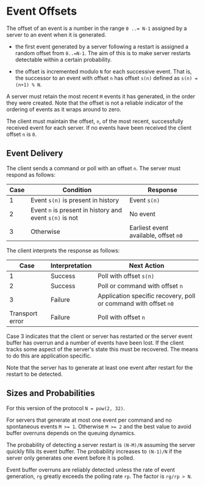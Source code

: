 # Event Offsets

The offset of an event is a number in the range `0 ..= N-1`  assigned by a server to an event when it is generated.    

- the first event generated by a server following a restart is assigned a random offset from `0..=N-1`. The aim of this is to make server restarts detectable within a certain probability.

- the offset is incremented modulo `N` for each successive event.  That is, the successor to an event with offset `n` has offset `s(n)` defined as  `s(n) = (n+1) % N`.  

A server must retain the most recent `M` events it has generated, in the order they were created. Note that the offset is not a reliable indicator of the ordering of events as it wraps around to zero.

The client must maintain the offset, `n`, of the most recent, successfully received event for each server.   If no events have been received the client offset `n` is `0`. 

## Event Delivery

The client sends a command or poll with an offset `n`. The server must respond as follows:

Case |Condition |Response
-|-|-
1 |Event `s(n)` is present in history |Event `s(n)` 
2 |Event `n` is present in history and event `s(n)` is not | No event
3 |Otherwise |Earliest event available, offset `n0`

The client interprets the response as follows:

Case |Interpretation |Next Action
-|-|-
1 |Success |Poll with offset `s(n)`
2 |Success |Poll or command with offset `n`
3 |Failure |Application specific recovery, poll or command with offset `n0`
Transport error |Failure |Poll with offset `n`

Case 3 indicates that the client or server has restarted or the server event buffer has overrun and a number of events have been lost.  If the client tracks some aspect of the server's state this must be recovered.  The means to do this are application specific.

Note that the server has to generate at least one event after restart for the restart to be detected.

## Sizes and Probabilities

For this version of the protocol `N = pow(2, 32)`. 

For servers that generate at most one event per command and no spontaneous events `M >= 1`.  Otherwise `M >= 2` and the best value to avoid buffer overruns depends on the queuing dynamics. 

The probability of detecting a server restart is `(N-M)/N` assuming the server quickly fills its event buffer. The probability increases to `(N-1)/N` if the server only generates one event before it is polled.

Event buffer overruns are reliably detected unless the rate of event generation, `rg` greatly exceeds the polling rate `rp`.  The factor is `rg/rp > N`.
